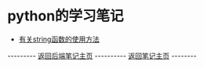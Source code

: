 # python的学习笔记

* [有关string函数的使用方法](String_Function.md)

--------- [返回后端笔记主页](./README.md) ---------- [返回笔记主页](././README.md) --------